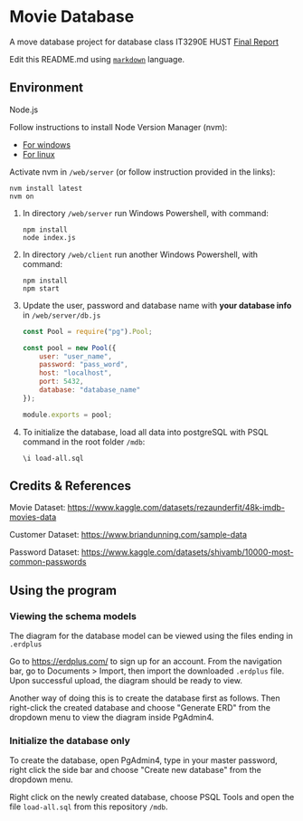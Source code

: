 # Movie Database
A move database project for database class IT3290E
HUST
[Final Report](https://docs.google.com/document/d/11-n5uiSzpTiDRPM0NfHfQpganTWKHJtr_gmEIPgeUJk/)

Edit this README.md using [`markdown`](https://www.markdownguide.org) language.


## Environment
Node.js

Follow instructions to install Node Version Manager (nvm):
- [For windows](https://github.com/coreybutler/nvm-windows)
- [For linux](https://github.com/coreybutler/nvm-windows)

Activate nvm in `/web/server` (or follow instruction provided in the links):
```
nvm install latest
nvm on
```

1. In directory `/web/server` run Windows Powershell, with command:
	```
	npm install
	node index.js
	```

2. In directory `/web/client` run another Windows Powershell, with command:
	```
	npm install
	npm start
	```

3. Update the user, password and database name with **your database info** in `/web/server/db.js`
	```js
	const Pool = require("pg").Pool;

	const pool = new Pool({
		user: "user_name",
		password: "pass_word",
		host: "localhost",
		port: 5432,
		database: "database_name"
	});

	module.exports = pool;
	```

4. To initialize the database, load all data into postgreSQL with PSQL command in the root folder `/mdb`:
	```
	\i load-all.sql
	```

## Credits & References
Movie Dataset: https://www.kaggle.com/datasets/rezaunderfit/48k-imdb-movies-data

Customer Dataset: https://www.briandunning.com/sample-data

Password Dataset: https://www.kaggle.com/datasets/shivamb/10000-most-common-passwords

## Using the program
### Viewing the schema models
The diagram for the database model can be viewed using the files ending in `.erdplus`  

Go to https://erdplus.com/ to sign up for an account. From the navigation bar, go to Documents > Import, then import the downloaded `.erdplus` file. Upon successful upload, the diagram should be ready to view.

Another way of doing this is to create the database first as follows. Then right-click the created database and choose "Generate ERD" from the dropdown menu to view the diagram inside PgAdmin4.

### Initialize the database only
To create the database, open PgAdmin4, type in your master password, right click the side bar and choose "Create new database" from the dropdown menu.

Right click on the newly created database, choose PSQL Tools and open the file `load-all.sql` from this repository `/mdb`.
